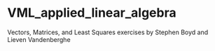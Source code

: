 # VML_applied_linear_algebra
Vectors, Matrices, and Least Squares exercises by Stephen Boyd and Lieven Vandenberghe
